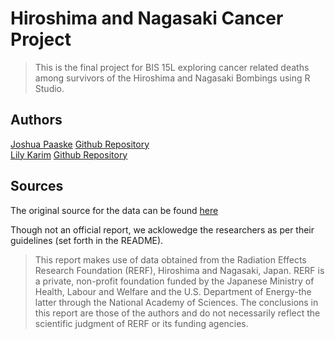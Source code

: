 # Hiroshima and Nagasaki Cancer Project 

> This is the final project for BIS 15L exploring cancer related deaths among survivors of the Hiroshima and Nagasaki Bombings using R Studio.

## Authors

[Joshua Paaske](mailto:jjpaaske@ucdavis.edu)
  [Github Repository](https://github.com/jjpaaske/BIS15W2020_jpaaske)  
[Lily Karim](mailto:lmkarim@ucdavis.edu)
  [Github Repository](https://github.com/lilymaryam/BIS15W2020_lkarim)

## Sources

The original source for the data can be found [here](https://www.rerf.or.jp/en/library/data-en/lss10cm/)

Though not an official report, we acklowedge the researchers as per their guidelines (set forth in the README).

> This report makes use of data obtained from the Radiation Effects Research Foundation (RERF), Hiroshima and Nagasaki, Japan. RERF is a private, non-profit foundation funded by the Japanese Ministry of Health, Labour and Welfare and the U.S. Department of Energy-the latter through the National Academy of Sciences. The conclusions in this report are those of the authors and do not necessarily reflect the scientific judgment of RERF or its funding agencies.


